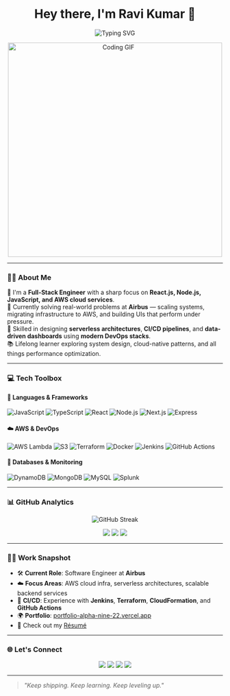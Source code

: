 <h1 align="center">Hey there, I'm Ravi Kumar 👋</h1>

<p align="center">
  <img src="https://readme-typing-svg.demolab.com?font=Fira+Code&weight=600&size=24&pause=1000&color=36BCF7&center=true&vCenter=true&width=500&lines=Full-Stack+Web+Engineer;React+%7C+Node.js+%7C+AWS+%7C+TypeScript;Cloud-native+Dev+%2B+Infra+as+Code;Clean+Code+%2F+CI%2FCD+%2F+Performance+Matters" alt="Typing SVG" />
</p>

<p align="center">
  <img src="https://media.giphy.com/media/qgQUggAC3Pfv687qPC/giphy.gif" width="500" alt="Coding GIF"/>
</p>

---

### 👨‍💻 About Me

🌟 I'm a **Full-Stack Engineer** with a sharp focus on **React.js, Node.js, JavaScript, and AWS cloud services**.  
💼 Currently solving real-world problems at **Airbus** — scaling systems, migrating infrastructure to AWS, and building UIs that perform under pressure.  
🚀 Skilled in designing **serverless architectures**, **CI/CD pipelines**, and **data-driven dashboards** using **modern DevOps stacks**.  
📚 Lifelong learner exploring system design, cloud-native patterns, and all things performance optimization.

---

### 💻 Tech Toolbox

#### 🚀 Languages & Frameworks
![JavaScript](https://img.shields.io/badge/-JavaScript-black?style=flat-square&logo=javascript)
![TypeScript](https://img.shields.io/badge/-TypeScript-black?style=flat-square&logo=typescript)
![React](https://img.shields.io/badge/-React-black?style=flat-square&logo=react)
![Node.js](https://img.shields.io/badge/-Node.js-black?style=flat-square&logo=node.js)
![Next.js](https://img.shields.io/badge/-Next.js-black?style=flat-square&logo=next.js)
![Express](https://img.shields.io/badge/-Express-black?style=flat-square&logo=express)

#### ☁️ AWS & DevOps
![AWS Lambda](https://img.shields.io/badge/-AWS%20Lambda-black?style=flat-square&logo=amazon-aws)
![S3](https://img.shields.io/badge/-S3-black?style=flat-square&logo=amazon-s3)
![Terraform](https://img.shields.io/badge/-Terraform-black?style=flat-square&logo=terraform)
![Docker](https://img.shields.io/badge/-Docker-black?style=flat-square&logo=docker)
![Jenkins](https://img.shields.io/badge/-Jenkins-black?style=flat-square&logo=jenkins)
![GitHub Actions](https://img.shields.io/badge/-GitHub%20Actions-black?style=flat-square&logo=github-actions)

#### 🧠 Databases & Monitoring
![DynamoDB](https://img.shields.io/badge/-DynamoDB-black?style=flat-square&logo=amazon-dynamodb)
![MongoDB](https://img.shields.io/badge/-MongoDB-black?style=flat-square&logo=mongodb)
![MySQL](https://img.shields.io/badge/-MySQL-black?style=flat-square&logo=mysql)
![Splunk](https://img.shields.io/badge/-Splunk-black?style=flat-square&logo=splunk)

---

### 📊 GitHub Analytics

<p align="center">
  <img src="https://github-readme-streak-stats.herokuapp.com/?user=ravik27280&theme=radical&hide_border=true" alt="GitHub Streak" />
</p>

<p align="center">
  <img src="https://github-profile-summary-cards.vercel.app/api/cards/profile-details?username=ravik27280&theme=github_dark" />
  <img src="https://github-profile-summary-cards.vercel.app/api/cards/repos-per-language?username=ravik27280&theme=github_dark" />
  <img src="https://github-profile-summary-cards.vercel.app/api/cards/most-commit-language?username=ravik27280&theme=github_dark" />
</p>

---

### 🧑‍💼 Work Snapshot

- 🛠 **Current Role**: Software Engineer at **Airbus**
- ☁️ **Focus Areas**: AWS cloud infra, serverless architectures, scalable backend services
- 🔁 **CI/CD**: Experience with **Jenkins**, **Terraform**, **CloudFormation**, and **GitHub Actions**
- 🌍 **Portfolio**: [portfolio-alpha-nine-22.vercel.app](https://portfolio-alpha-nine-22.vercel.app)
- 📄 Check out my [Résumé](https://drive.google.com/file/d/1LgfHQxkVXsaGTaH8ghUZNOK_JHAvcWjt/view?usp=sharing)

---

### 🌐 Let's Connect

<p align="center">
  <a href="mailto:ravik27280@gmail.com"><img src="https://img.shields.io/badge/Email-D14836?style=for-the-badge&logo=gmail&logoColor=white"/></a>
  <a href="https://www.linkedin.com/in/ravik27280/"><img src="https://img.shields.io/badge/LinkedIn-blue?style=for-the-badge&logo=linkedin&logoColor=white" /></a>
  <a href="https://github.com/ravik27280"><img src="https://img.shields.io/badge/GitHub-181717?style=for-the-badge&logo=github&logoColor=white" /></a>
  <a href="https://portfolio-alpha-nine-22.vercel.app/"><img src="https://img.shields.io/badge/Portfolio-Visit-darkgreen?style=for-the-badge&logo=vercel&logoColor=white" /></a>
</p>

---

> _"Keep shipping. Keep learning. Keep leveling up."_

